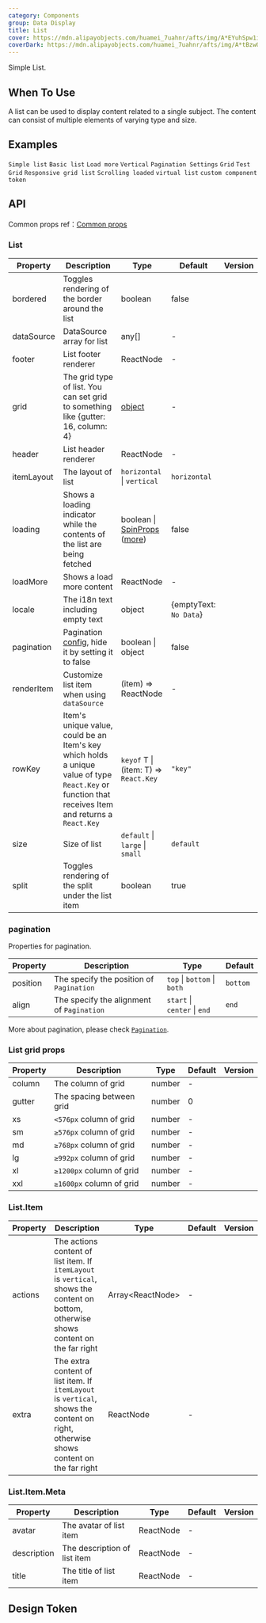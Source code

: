 ```yaml
---
category: Components
group: Data Display
title: List
cover: https://mdn.alipayobjects.com/huamei_7uahnr/afts/img/A*EYuhSpw1iSwAAAAAAAAAAAAADrJ8AQ/original
coverDark: https://mdn.alipayobjects.com/huamei_7uahnr/afts/img/A*tBzwQ7raKX8AAAAAAAAAAAAADrJ8AQ/original
---
```


Simple List.

## When To Use

A list can be used to display content related to a single subject. The content can consist of multiple elements of varying type and size.

## Examples

<!-- prettier-ignore -->
<code src="./demo/simple.tsx">Simple list</code>
<code src="./demo/basic.tsx">Basic list</code>
<code src="./demo/loadmore.tsx">Load more</code>
<code src="./demo/vertical.tsx">Vertical</code>
<code src="./demo/pagination.tsx">Pagination Settings</code>
<code src="./demo/grid.tsx">Grid</code>
<code src="./demo/grid-test.tsx" debug>Test Grid</code>
<code src="./demo/responsive.tsx">Responsive grid list</code>
<code src="./demo/infinite-load.tsx">Scrolling loaded</code>
<code src="./demo/virtual-list.tsx">virtual list</code>
<code src="./demo/component-token.tsx" debug>custom component token</code>

## API

Common props ref：[Common props](/docs/react/common-props)

### List

| Property | Description | Type | Default | Version |
| --- | --- | --- | --- | --- |
| bordered | Toggles rendering of the border around the list | boolean | false |  |
| dataSource | DataSource array for list | any\[] | - |  |
| footer | List footer renderer | ReactNode | - |  |
| grid | The grid type of list. You can set grid to something like {gutter: 16, column: 4} | [object](#list-grid-props) | - |  |
| header | List header renderer | ReactNode | - |  |
| itemLayout | The layout of list | `horizontal` \| `vertical` | `horizontal` |  |
| loading | Shows a loading indicator while the contents of the list are being fetched | boolean \| [SpinProps](/components/spin/#api) ([more](https://github.com/ant-design/ant-design/issues/8659)) | false |  |
| loadMore | Shows a load more content | ReactNode | - |  |
| locale | The i18n text including empty text | object | {emptyText: `No Data`} |  |
| pagination | Pagination [config](/components/pagination/), hide it by setting it to false | boolean \| object | false |  |
| renderItem | Customize list item when using `dataSource` | (item) => ReactNode | - |  |
| rowKey | Item's unique value, could be an Item's key which holds a unique value of type `React.Key` or function that receives Item and returns a `React.Key` | `keyof` T \| (item: T) => `React.Key` | `"key"` |  |
| size | Size of list | `default` \| `large` \| `small` | `default` |  |
| split | Toggles rendering of the split under the list item | boolean | true |  |

### pagination

Properties for pagination.

| Property | Description                               | Type                         | Default  |
| -------- | ----------------------------------------- | ---------------------------- | -------- |
| position | The specify the position of `Pagination`  | `top` \| `bottom` \| `both`  | `bottom` |
| align    | The specify the alignment of `Pagination` | `start` \| `center` \| `end` | `end`    |

More about pagination, please check [`Pagination`](/components/pagination/).

### List grid props

| Property | Description              | Type   | Default | Version |
| -------- | ------------------------ | ------ | ------- | ------- |
| column   | The column of grid       | number | -       |         |
| gutter   | The spacing between grid | number | 0       |         |
| xs       | `<576px` column of grid  | number | -       |         |
| sm       | `≥576px` column of grid  | number | -       |         |
| md       | `≥768px` column of grid  | number | -       |         |
| lg       | `≥992px` column of grid  | number | -       |         |
| xl       | `≥1200px` column of grid | number | -       |         |
| xxl      | `≥1600px` column of grid | number | -       |         |

### List.Item

| Property | Description | Type | Default | Version |
| --- | --- | --- | --- | --- |
| actions | The actions content of list item. If `itemLayout` is `vertical`, shows the content on bottom, otherwise shows content on the far right | Array&lt;ReactNode> | - |  |
| extra | The extra content of list item. If `itemLayout` is `vertical`, shows the content on right, otherwise shows content on the far right | ReactNode | - |  |

### List.Item.Meta

| Property    | Description                  | Type      | Default | Version |
| ----------- | ---------------------------- | --------- | ------- | ------- |
| avatar      | The avatar of list item      | ReactNode | -       |         |
| description | The description of list item | ReactNode | -       |         |
| title       | The title of list item       | ReactNode | -       |         |

## Design Token

<ComponentTokenTable component="List"></ComponentTokenTable>
